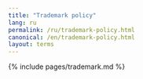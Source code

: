 ```yaml
---
title: "Trademark policy"
lang: ru
permalink: /ru/trademark-policy.html
canonical: /en/trademark-policy.html
layout: terms
---
```


{% include pages/trademark.md %}

